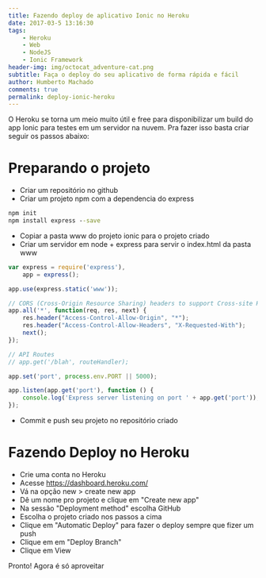 ```yaml
---
title: Fazendo deploy de aplicativo Ionic no Heroku
date: 2017-03-5 13:16:30
tags: 
    - Heroku
    - Web
    - NodeJS
    - Ionic Framework
header-img: img/octocat_adventure-cat.png
subtitle: Faça o deploy do seu aplicativo de forma rápida e fácil
author: Humberto Machado
comments: true
permalink: deploy-ionic-heroku
---
```


O Heroku se torna um meio muito útil e free para disponibilizar um build do app Ionic para testes em um servidor na nuvem.
Pra fazer isso basta criar seguir os passos abaixo:

# Preparando o projeto
- Criar um repositório no github
- Criar um projeto npm com a dependencia do express

```cmd
npm init
npm install express --save
```

- Copiar a pasta www do projeto ionic para o projeto criado
- Criar um servidor em node + express para servir o index.html da pasta www

```javascript
var express = require('express'),
    app = express();

app.use(express.static('www'));

// CORS (Cross-Origin Resource Sharing) headers to support Cross-site HTTP requests
app.all('*', function(req, res, next) {
    res.header("Access-Control-Allow-Origin", "*");
    res.header("Access-Control-Allow-Headers", "X-Requested-With");
    next();
});

// API Routes
// app.get('/blah', routeHandler);

app.set('port', process.env.PORT || 5000);

app.listen(app.get('port'), function () {
    console.log('Express server listening on port ' + app.get('port'));
});
```
- Commit e push seu projeto no repositório criado

# Fazendo Deploy no Heroku

- Crie uma conta no Heroku
- Acesse https://dashboard.heroku.com/
- Vá na opção new > create new app
- Dê um nome pro projeto e clique em "Create new app"
- Na sessão "Deployment method" escolha GitHub
- Escolha o projeto criado nos passos a cima
- Clique em "Automatic Deploy" para fazer o deploy sempre que fizer um push
- Clique em em "Deploy Branch"
- Clique em View

Pronto! Agora é só aproveitar

